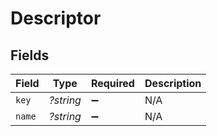 # Descriptor


## Fields

| Field              | Type               | Required           | Description        |
| ------------------ | ------------------ | ------------------ | ------------------ |
| `key`              | *?string*          | :heavy_minus_sign: | N/A                |
| `name`             | *?string*          | :heavy_minus_sign: | N/A                |